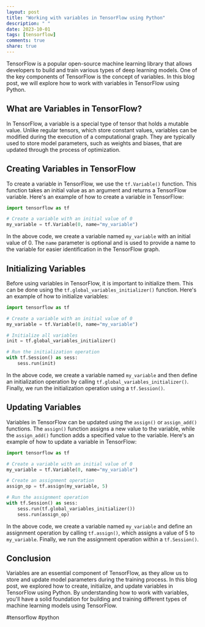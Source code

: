 ```yaml
---
layout: post
title: "Working with variables in TensorFlow using Python"
description: " "
date: 2023-10-01
tags: [tensorflow]
comments: true
share: true
---
```


TensorFlow is a popular open-source machine learning library that allows developers to build and train various types of deep learning models. One of the key components of TensorFlow is the concept of variables. In this blog post, we will explore how to work with variables in TensorFlow using Python.

## What are Variables in TensorFlow?

In TensorFlow, a variable is a special type of tensor that holds a mutable value. Unlike regular tensors, which store constant values, variables can be modified during the execution of a computational graph. They are typically used to store model parameters, such as weights and biases, that are updated through the process of optimization.

## Creating Variables in TensorFlow

To create a variable in TensorFlow, we use the `tf.Variable()` function. This function takes an initial value as an argument and returns a TensorFlow variable. Here's an example of how to create a variable in TensorFlow:

```python
import tensorflow as tf

# Create a variable with an initial value of 0
my_variable = tf.Variable(0, name="my_variable")
```

In the above code, we create a variable named `my_variable` with an initial value of 0. The `name` parameter is optional and is used to provide a name to the variable for easier identification in the TensorFlow graph.

## Initializing Variables

Before using variables in TensorFlow, it is important to initialize them. This can be done using the `tf.global_variables_initializer()` function. Here's an example of how to initialize variables:

```python
import tensorflow as tf

# Create a variable with an initial value of 0
my_variable = tf.Variable(0, name="my_variable")

# Initialize all variables
init = tf.global_variables_initializer()

# Run the initialization operation
with tf.Session() as sess:
    sess.run(init)
```

In the above code, we create a variable named `my_variable` and then define an initialization operation by calling `tf.global_variables_initializer()`. Finally, we run the initialization operation using a `tf.Session()`.

## Updating Variables

Variables in TensorFlow can be updated using the `assign()` or `assign_add()` functions. The `assign()` function assigns a new value to the variable, while the `assign_add()` function adds a specified value to the variable. Here's an example of how to update a variable in TensorFlow:

```python
import tensorflow as tf

# Create a variable with an initial value of 0
my_variable = tf.Variable(0, name="my_variable")

# Create an assignment operation
assign_op = tf.assign(my_variable, 5)

# Run the assignment operation
with tf.Session() as sess:
    sess.run(tf.global_variables_initializer())
    sess.run(assign_op)
```

In the above code, we create a variable named `my_variable` and define an assignment operation by calling `tf.assign()`, which assigns a value of 5 to `my_variable`. Finally, we run the assignment operation within a `tf.Session()`.

## Conclusion

Variables are an essential component of TensorFlow, as they allow us to store and update model parameters during the training process. In this blog post, we explored how to create, initialize, and update variables in TensorFlow using Python. By understanding how to work with variables, you'll have a solid foundation for building and training different types of machine learning models using TensorFlow.

#tensorflow #python